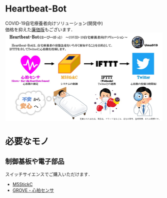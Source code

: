 # Heartbeat-Bot
COVID-19自宅療養者向けソリューション(開発中)  
価格を抑えた[廉価版](https://github.com/Uma919/Heartbeat-Bot-Lite.git)もございます．  
<img src="./doc/doc.jpg" width="640px">

# 必要なモノ
## 制御基板や電子部品
スイッチサイエンスでご購入いただけます．
 * [M5StickC](https://ssci.to/5517)
 * [GROVE - 心拍センサ](https://ssci.to/2526)
